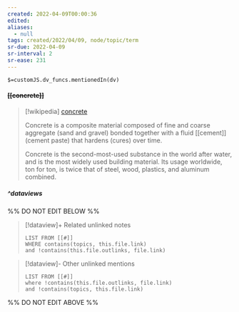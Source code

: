 ```yaml
---
created: 2022-04-09T00:00:36 
edited: 
aliases:
  - null
tags: created/2022/04/09, node/topic/term
sr-due: 2022-04-09
sr-interval: 2
sr-ease: 231
---
```

`$=customJS.dv_funcs.mentionedIn(dv)`

#### <s class="topic-title">[[concrete]]</s>

> [!wikipedia] [concrete](https://en.wikipedia.org/wiki/Concrete)
> 
> Concrete is a composite material composed of fine and coarse aggregate (sand and gravel) bonded together with a fluid [[cement]] (cement paste) that hardens (cures) over time. 
> 
> Concrete is the second-most-used substance in the world after water, and is the most widely used building material. Its usage worldwide, ton for ton, is twice that of steel, wood, plastics, and aluminum combined. 
> 


##### ^dataviews

%% DO NOT EDIT BELOW %%
> [!dataview]+ Related unlinked notes
> ```dataview
> LIST FROM [[#]]
> WHERE contains(topics, this.file.link)
> and !contains(this.file.outlinks, file.link)
> ```
 
> [!dataview]- Other unlinked mentions
> ```dataview
> LIST FROM [[#]]
> where !contains(this.file.outlinks, file.link)
> and !contains(topics, this.file.link)
> ```

%% DO NOT EDIT ABOVE %%
